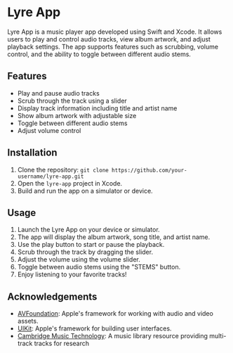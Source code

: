 # Lyre App

Lyre App is a music player app developed using Swift and Xcode. It allows users to play and control audio tracks, view album artwork, and adjust playback settings. The app supports features such as scrubbing, volume control, and the ability to toggle between different audio stems.

## Features

- Play and pause audio tracks
- Scrub through the track using a slider
- Display track information including title and artist name
- Show album artwork with adjustable size
- Toggle between different audio stems
- Adjust volume control

## Installation

1. Clone the repository: `git clone https://github.com/your-username/lyre-app.git`
2. Open the `lyre-app` project in Xcode.
3. Build and run the app on a simulator or device.

## Usage

1. Launch the Lyre App on your device or simulator.
2. The app will display the album artwork, song title, and artist name.
3. Use the play button to start or pause the playback.
4. Scrub through the track by dragging the slider.
5. Adjust the volume using the volume slider.
6. Toggle between audio stems using the "STEMS" button.
7. Enjoy listening to your favorite tracks!

## Acknowledgements

- [AVFoundation](https://developer.apple.com/av-foundation/): Apple's framework for working with audio and video assets.
- [UIKit](https://developer.apple.com/documentation/uikit): Apple's framework for building user interfaces.
- [Cambridge Music Technology](https://www.cambridge-mt.com/ms/mtk/#Electronica): A music library resource providing multi-track tracks for research
